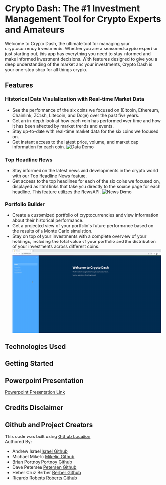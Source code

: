 # Crypto Dash: The #1 Investment Management Tool for Crypto Experts and Amateurs
Welcome to Crypto Dash, the ultimate tool for managing your cryptocurrency investments. Whether you are a seasoned crypto expert or just starting out, this app has everything you need to stay informed and make informed investment decisions. With features designed to give you a deep understanding of the market and your investments, Crypto Dash is your one-stop shop for all things crypto.

## Features

### Historical Data Visulalization with Real-time Market Data
* See the performance of the six coins we focused on (Bitcoin, Ethereum, Chainlink, ZCash, Litecoin, and Doge) over the past five years.
* Get an in-depth look at how each coin has performed over time and how it has been affected by market trends and events. 
* Stay up-to-date with real-time market data for the six coins we focused on.
* Get instant access to the latest price, volume, and market cap information for each coin.
![Data Demo](https://github.com/mbfm24/Crypto_Dash/blob/main/Images/data.gif)

### Top Headline News
* Stay informed on the latest news and developments in the crypto world with our Top Headline News feature.
* Get access to the top headlines for each of the six coins we focused on, displayed as html links that take you directly to the source page for each headline. This feature utilizes the NewsAPI.
![News Demo](https://github.com/mbfm24/Crypto_Dash/blob/main/Images/news.gif)

### Portfolio Builder
* Create a customized portfolio of cryptocurrencies and view information about their historical performance.
* Get a projected view of your portfolio's future performance based on the results of a Monte Carlo simulation.
* Stay on top of your investments with a complete overview of your holdings, including the total value of your portfolio and the distribution of your investments across different coins.
![Portfolio Builder Demo](https://github.com/mbfm24/Crypto_Dash/blob/main/Images/portfolio_builder.gif)

## Technologies Used
 
## Getting Started

## Powerpoint Presentation
[Powerpoint Presentation Link](https://github.com/mbfm24/Crypto_Dash/blob/Michael/Pics%20and%20Presentation/Crypto%20Dash.pdf)


## Credits Disclaimer

## Github and Project Creators
This code was built using [Github Location](https://github.com/mbfm24/Crypto_Dash)
<br>
Authored By:
- Andrew Israel [Israel Github](https://github.com/aisrael17)
- Michael Mikelic [Mikelic Github](https://github.com/michaelmikelic)
- Brian Portnoy [Portnoy Github](https://github.com/mbfm24)
- Dave Petersen [Petersen Github](https://github.com/davepetersen)
- Heber Cruz Berber [Berber Github](https://github.com/heberbcruz)
- Ricardo Roberts [Roberts Github](https://github.com/OhTarnishedOne)

